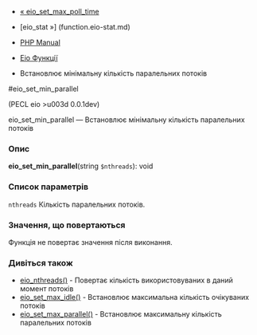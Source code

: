 - [« eio_set_max_poll_time](function.eio-set-max-poll-time.md)
- [eio_stat »] (function.eio-stat.md)

- [PHP Manual](index.md)
- [Eio Функції](ref.eio.md)
- Встановлює мінімальну кількість паралельних потоків

#eio_set_min_parallel

(PECL eio \>u003d 0.0.1dev)

eio_set_min_parallel — Встановлює мінімальну кількість паралельних
потоків

### Опис

**eio_set_min_parallel**(string `$nthreads`): void

### Список параметрів

`nthreads`
Кількість паралельних потоків.

### Значення, що повертаються

Функція не повертає значення після виконання.

### Дивіться також

- [eio_nthreads()](function.eio-nthreads.md) - Повертає кількість
використовуваних в даний момент потоків
- [eio_set_max_idle()](function.eio-set-max-idle.md) - Встановлює
максимальна кількість очікуваних потоків
- [eio_set_max_parallel()](function.eio-set-max-parallel.md) -
Встановлює максимальну кількість паралельних потоків
